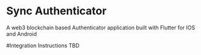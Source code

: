 # Sync Authenticator

A web3 blockchain based Authenticator application built with Flutter for IOS and Android

#Integration Instructions
TBD 

 
